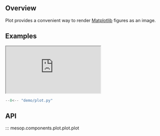 ## Overview

Plot provides a convenient way to render [Matplotlib](https://matplotlib.org/) figures as an image.

## Examples

<iframe class="component-demo" src="https://mesop-dev.github.io/mesop/demo/?demo=plot"></iframe>

```python
--8<-- "demo/plot.py"
```

## API

::: mesop.components.plot.plot.plot
